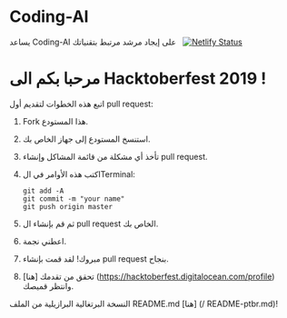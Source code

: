 # Coding-AI
يساعد Coding-AI على إيجاد مرشد مرتبط بتقنياتك &nbsp; [![Netlify Status](https://api.netlify.com/api/v1/badges/1355ea63-470d-4f37-987e-af334ab16432/deploy-status)](https://app.netlify.com/sites/mentors/deploys)

# مرحبا بكم الى Hacktoberfest 2019 !
اتبع هذه الخطوات لتقديم أول pull request:

1. Fork هذا المستودع.

2. استنسخ المستودع إلى جهاز الخاص بك.

3. تأخذ أي مشكلة من قائمة المشاكل وإنشاء pull request.

4. اكتب هذه الأوامر في الTerminal:
    ```
    git add -A
    git commit -m "your name"
    git push origin master
    ``` 
5. ثم قم بإنشاء ال pull request الخاص بك.

6. اعطني نجمة.

7. مبروك! لقد قمت بإنشاء pull request بنجاح.

8. تحقق من تقدمك [هنا] (https://hacktoberfest.digitalocean.com/profile) وانتظر قميصك.

النسخة البرتغالية البرازيلية من الملف README.md [هنا] (/ README-ptbr.md)!
